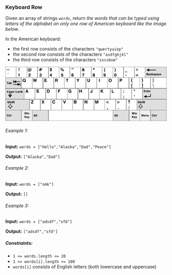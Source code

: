 <h3>Keyboard Row</h3>

<p>Given an array of strings <code>words</code>, return <i>the words that can be typed using letters of the alphabet 
on only one row of American keyboard like the image below</i>.</p>
<p>In the American keyboard:</p>
<ul>
    <li>the first row consists of the characters <code>"qwertyuiop"</code></li>
    <li>the second row consists of the characters <code>"asdfghjkl"</code></li>
    <li>the third row consists of the characters <code>"zxcvbnm"</code></li>
</ul>

![img.png](img.png)

<h6>Example 1:</h6>
<p><b>Input:</b> <code>words = ["Hello","Alaska","Dad","Peace"]</code></p>
<p><b>Output:</b> <code>["Alaska","Dad"]</code></p>

<h6>Example 2:</h6>
<p><b>Input:</b> <code>words = ["omk"]</code></p>
<p><b>Output:</b> <code>[]</code></p>

<h6>Example 3:</h6>
<p><b>Input:</b> <code>words = ["adsdf","sfd"]</code></p>
<p><b>Output:</b> <code>["adsdf","sfd"]</code></p>


<h5>Constraints:</h5>
<ul>
    <li><code>1 <= words.length <= 20</code></li>
    <li><code>1 <= words[i].length <= 100</code></li>
    <li><code>words[i]</code> consists of English letters (both lowercase and uppercase)</li>
</ul>
